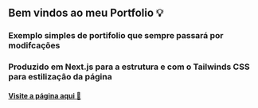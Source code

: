 ## Bem vindos ao meu Portfolio 💡

### Exemplo simples de portifolio que sempre passará por modifcações

### Produzido em Next.js para a estrutura e com o Tailwinds CSS para estilização da página

#### [Visite a página aqui 📍](https://saionaragportifolio.vercel.app/)
